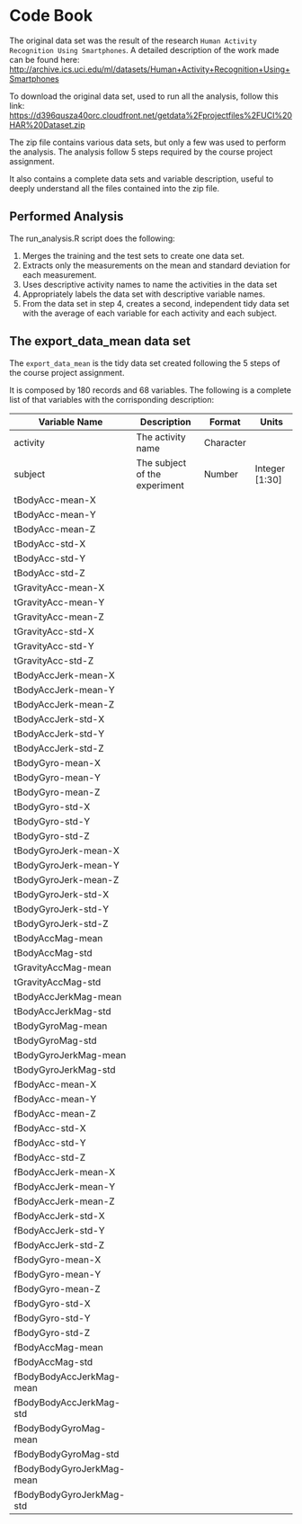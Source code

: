 # Code Book

The original data set was the result of the research `Human Activity Recognition Using Smartphones`. 
A detailed description of the work made can be found here: http://archive.ics.uci.edu/ml/datasets/Human+Activity+Recognition+Using+Smartphones

To download the original data set, used to run all the analysis, follow this link: https://d396qusza40orc.cloudfront.net/getdata%2Fprojectfiles%2FUCI%20HAR%20Dataset.zip

The zip file contains various data sets, but only a few was used to perform the analysis. The analysis follow 5 steps required by the course project assignment.

It also contains a complete data sets and variable description, useful to deeply understand all the files contained into the zip file.

## Performed Analysis

The run_analysis.R script does the following:
 1. Merges the training and the test sets to create one data set.
 2. Extracts only the measurements on the mean and standard deviation for each measurement. 
 3. Uses descriptive activity names to name the activities in the data set
 4. Appropriately labels the data set with descriptive variable names. 
 5. From the data set in step 4, creates a second, independent tidy data set with the average of each variable for each activity and each subject.

## The export_data_mean data set

The `export_data_mean` is the tidy data set created following the 5 steps of the course project assignment.

It is composed by 180 records and 68 variables. The following is a complete list of that variables with the corrisponding description:


| Variable Name				 | Description				    						| Format	           | Units		          |
|----------------------------|------------------------------------------------------|----------------------|----------------------|
|activity					 | The activity name		    						| Character            |					  |
|subject					 | The subject of the experiment						| Number               | Integer [1:30]		  |
|tBodyAcc-mean-X             |														|					   |					  |
|tBodyAcc-mean-Y             |														|					   |					  |
|tBodyAcc-mean-Z             |														|					   |					  |
|tBodyAcc-std-X              |														|					   |					  |
|tBodyAcc-std-Y              |														|					   |					  |
|tBodyAcc-std-Z              |														|					   |					  |
|tGravityAcc-mean-X          |														|					   |					  |
|tGravityAcc-mean-Y          |														|					   |					  |
|tGravityAcc-mean-Z          |														|					   |					  |
|tGravityAcc-std-X           |														|					   |					  |
|tGravityAcc-std-Y           |														|					   |					  |
|tGravityAcc-std-Z           |														|					   |					  |
|tBodyAccJerk-mean-X         |														|					   |					  |
|tBodyAccJerk-mean-Y         |														|					   |					  |
|tBodyAccJerk-mean-Z         |														|					   |					  |
|tBodyAccJerk-std-X          |														|					   |					  |
|tBodyAccJerk-std-Y          |														|					   |					  |
|tBodyAccJerk-std-Z          |														|					   |					  |
|tBodyGyro-mean-X            |														|					   |					  |
|tBodyGyro-mean-Y            |														|					   |					  |
|tBodyGyro-mean-Z            |														|					   |					  |
|tBodyGyro-std-X             |														|					   |					  |
|tBodyGyro-std-Y             |														|					   |					  |
|tBodyGyro-std-Z             |														|					   |					  |
|tBodyGyroJerk-mean-X        |														|					   |					  |
|tBodyGyroJerk-mean-Y        |														|					   |					  |
|tBodyGyroJerk-mean-Z        |														|					   |					  |
|tBodyGyroJerk-std-X         |														|					   |					  |
|tBodyGyroJerk-std-Y         |														|					   |					  |
|tBodyGyroJerk-std-Z         |														|					   |					  |
|tBodyAccMag-mean            |														|					   |					  |
|tBodyAccMag-std             |														|					   |					  |
|tGravityAccMag-mean         |														|					   |					  |
|tGravityAccMag-std          |														|					   |					  |
|tBodyAccJerkMag-mean        |														|					   |					  |
|tBodyAccJerkMag-std         |														|					   |					  |
|tBodyGyroMag-mean           |														|					   |					  |
|tBodyGyroMag-std            |														|					   |					  |
|tBodyGyroJerkMag-mean       |														|					   |					  |
|tBodyGyroJerkMag-std        |														|					   |					  |
|fBodyAcc-mean-X             |														|					   |					  |
|fBodyAcc-mean-Y             |														|					   |					  |
|fBodyAcc-mean-Z             |														|					   |					  |
|fBodyAcc-std-X              |														|					   |					  |
|fBodyAcc-std-Y              |														|					   |					  |
|fBodyAcc-std-Z              |														|					   |					  |
|fBodyAccJerk-mean-X         |														|					   |					  |
|fBodyAccJerk-mean-Y         |														|					   |					  |
|fBodyAccJerk-mean-Z         |														|					   |					  |
|fBodyAccJerk-std-X          |														|					   |					  |
|fBodyAccJerk-std-Y          |														|					   |					  |
|fBodyAccJerk-std-Z          |														|					   |					  |
|fBodyGyro-mean-X            |														|					   |					  |
|fBodyGyro-mean-Y            |														|					   |					  |
|fBodyGyro-mean-Z            |														|					   |					  |
|fBodyGyro-std-X             |														|					   |					  |
|fBodyGyro-std-Y             |														|					   |					  |
|fBodyGyro-std-Z             |														|					   |					  |
|fBodyAccMag-mean            |														|					   |					  |
|fBodyAccMag-std             |														|					   |					  |
|fBodyBodyAccJerkMag-mean    |														|					   |					  |
|fBodyBodyAccJerkMag-std     |														|					   |					  |
|fBodyBodyGyroMag-mean       |														|					   |					  |
|fBodyBodyGyroMag-std        |														|					   |					  |
|fBodyBodyGyroJerkMag-mean   |														|					   |					  |
|fBodyBodyGyroJerkMag-std    |														|					   |					  |
